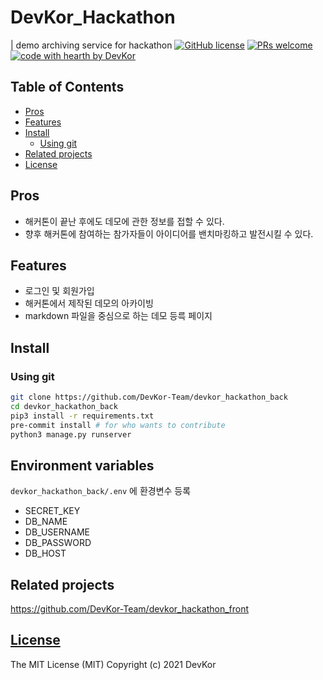 # DevKor_Hackathon
| demo archiving service for hackathon
[![GitHub license](https://img.shields.io/github/license/nhn/tui.calendar.svg)](https://github.com/nhn/tui.calendar/blob/master/LICENSE)
[![PRs welcome](https://img.shields.io/badge/PRs-welcome-ff69b4.svg)]()
[![code with hearth by DevKor](https://img.shields.io/badge/%3C%2F%3E%20with%20%E2%99%A5%20by-DevKor-ff1414.svg)](https://github.com/DevKor-Team)
## Table of Contents
* [Pros](#pros)
* [Features](#features)
* [Install](#install)
    * [Using git](#using-git)
* [Related projects](#related-projects)
* [License](#License)
## Pros
* 해커톤이 끝난 후에도 데모에 관한 정보를 접할 수 있다.
* 향후 해커톤에 참여하는 참가자들이 아이디어를 밴치마킹하고 발전시킬 수 있다.
## Features
* 로그인 및 회원가입
* 해커톤에서 제작된 데모의 아카이빙
* markdown 파일을 중심으로 하는 데모 등륵 페이지
## Install
### Using git
```bash
git clone https://github.com/DevKor-Team/devkor_hackathon_back
cd devkor_hackathon_back
pip3 install -r requirements.txt
pre-commit install # for who wants to contribute
python3 manage.py runserver
```
## Environment variables
`devkor_hackathon_back/.env` 에 환경변수 등록
* SECRET_KEY
* DB_NAME
* DB_USERNAME
* DB_PASSWORD
* DB_HOST
## Related projects
https://github.com/DevKor-Team/devkor_hackathon_front
## [License]()
The MIT License (MIT)
Copyright (c) 2021 DevKor 